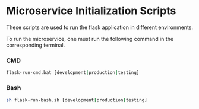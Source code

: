 # Microservice Initialization Scripts

These scripts are used to run the flask application in different environments.

To run the microservice, one must run the following command in the corresponding
terminal.

### CMD

```cmd
flask-run-cmd.bat [development|production|testing]
```

### Bash

```bash
sh flask-run-bash.sh [development|production|testing]
```